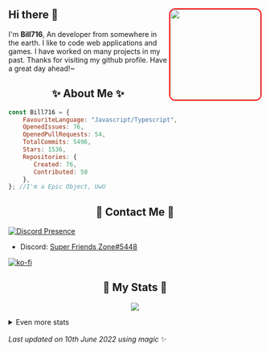 ## Hi there 👋 <img align="right" style="border: 2px solid red; border-radius: 12px;" src="https://media.discordapp.net/attachments/836279726003322991/870031250516217866/abdala.png?width=712&height=702" width="180" />
I'm **Bill716**, An developer from somewhere in the earth. I like to code web applications and games. I have worked on many projects in my past. Thanks for visiting my github profile. Have a great day ahead!~

<h2 align="center">✨ About Me ✨</h2>

```js
const Bill716 = {
    FavouriteLanguage: "Javascript/Typescript",
    OpenedIssues: 76,
    OpenedPullRequests: 54,
    TotalCommits: 5496,
    Stars: 1536,
    Repositories: {
       Created: 76,
       Contributed: 50
    },
}; //I'm a Epic Object, UwU
```

<h2 align="center">💬 Contact Me 💬</h2>

[![Discord Presence](https://lanyard.cnrad.dev/api/640512148786642947)](https://discord.com/users/640512148786642947)
- Discord: [Super Friends Zone#5448](https://discordapp.com/users/640512148786642947)

[![ko-fi](https://ko-fi.com/img/githubbutton_sm.svg)](https://ko-fi.com/bill_hub)

<h2 align="center">🚀 My Stats 🚀</h2>
<p align="center">
    <img src="https://github-readme-streak-stats.herokuapp.com/?user=SudhanPlayz&theme=tokyonight" />
</p>
<details>
    <summary>
        Even more stats
    </summary>
    <br />
    <p align="center">
        <img src="https://github-profile-trophy.vercel.app/?username=SudhanPlayz&theme=dracula" />
    </p>
    <p align="center">
        <img src="https://github-readme-stats.vercel.app/api?username=Bill716&theme=tokyonight&count_private=true&show_icons=true&include_all_commits=true" />
    </p>
    <p align="center">
        <img src="https://github-readme-stats.vercel.app/api/top-langs/?username=stuyy&layout=compact&theme=dark" />
    </p>
</details>

<br />
<!-- Last updated on Sat Jan 22 2022 18:16:37 GMT+0000 (Coordinated Universal Time) ;-;-->
<i>Last updated on 10th June 2022 using magic</i> ✨
